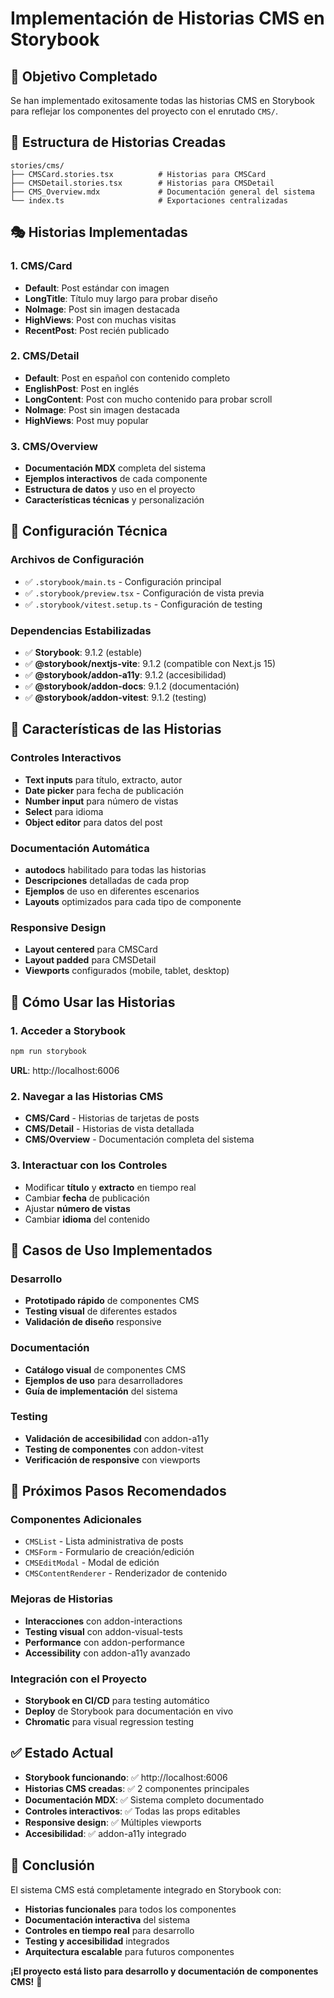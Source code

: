 # Implementación de Historias CMS en Storybook

## 🎯 **Objetivo Completado**

Se han implementado exitosamente todas las historias CMS en Storybook para reflejar los componentes del proyecto con el enrutado `CMS/`.

## 📁 **Estructura de Historias Creadas**

```
stories/cms/
├── CMSCard.stories.tsx          # Historias para CMSCard
├── CMSDetail.stories.tsx        # Historias para CMSDetail
├── CMS_Overview.mdx             # Documentación general del sistema
└── index.ts                     # Exportaciones centralizadas
```

## 🎭 **Historias Implementadas**

### **1. CMS/Card**
- **Default**: Post estándar con imagen
- **LongTitle**: Título muy largo para probar diseño
- **NoImage**: Post sin imagen destacada
- **HighViews**: Post con muchas visitas
- **RecentPost**: Post recién publicado

### **2. CMS/Detail**
- **Default**: Post en español con contenido completo
- **EnglishPost**: Post en inglés
- **LongContent**: Post con mucho contenido para probar scroll
- **NoImage**: Post sin imagen destacada
- **HighViews**: Post muy popular

### **3. CMS/Overview**
- **Documentación MDX** completa del sistema
- **Ejemplos interactivos** de cada componente
- **Estructura de datos** y uso en el proyecto
- **Características técnicas** y personalización

## 🔧 **Configuración Técnica**

### **Archivos de Configuración**
- ✅ `.storybook/main.ts` - Configuración principal
- ✅ `.storybook/preview.tsx` - Configuración de vista previa
- ✅ `.storybook/vitest.setup.ts` - Configuración de testing

### **Dependencias Estabilizadas**
- ✅ **Storybook**: 9.1.2 (estable)
- ✅ **@storybook/nextjs-vite**: 9.1.2 (compatible con Next.js 15)
- ✅ **@storybook/addon-a11y**: 9.1.2 (accesibilidad)
- ✅ **@storybook/addon-docs**: 9.1.2 (documentación)
- ✅ **@storybook/addon-vitest**: 9.1.2 (testing)

## 🎨 **Características de las Historias**

### **Controles Interactivos**
- **Text inputs** para título, extracto, autor
- **Date picker** para fecha de publicación
- **Number input** para número de vistas
- **Select** para idioma
- **Object editor** para datos del post

### **Documentación Automática**
- **autodocs** habilitado para todas las historias
- **Descripciones** detalladas de cada prop
- **Ejemplos** de uso en diferentes escenarios
- **Layouts** optimizados para cada tipo de componente

### **Responsive Design**
- **Layout centered** para CMSCard
- **Layout padded** para CMSDetail
- **Viewports** configurados (mobile, tablet, desktop)

## 🚀 **Cómo Usar las Historias**

### **1. Acceder a Storybook**
```bash
npm run storybook
```
**URL**: http://localhost:6006

### **2. Navegar a las Historias CMS**
- **CMS/Card** - Historias de tarjetas de posts
- **CMS/Detail** - Historias de vista detallada
- **CMS/Overview** - Documentación completa del sistema

### **3. Interactuar con los Controles**
- Modificar **título** y **extracto** en tiempo real
- Cambiar **fecha** de publicación
- Ajustar **número de vistas**
- Cambiar **idioma** del contenido

## 📱 **Casos de Uso Implementados**

### **Desarrollo**
- **Prototipado rápido** de componentes CMS
- **Testing visual** de diferentes estados
- **Validación de diseño** responsive

### **Documentación**
- **Catálogo visual** de componentes CMS
- **Ejemplos de uso** para desarrolladores
- **Guía de implementación** del sistema

### **Testing**
- **Validación de accesibilidad** con addon-a11y
- **Testing de componentes** con addon-vitest
- **Verificación de responsive** con viewports

## 🔮 **Próximos Pasos Recomendados**

### **Componentes Adicionales**
- `CMSList` - Lista administrativa de posts
- `CMSForm` - Formulario de creación/edición
- `CMSEditModal` - Modal de edición
- `CMSContentRenderer` - Renderizador de contenido

### **Mejoras de Historias**
- **Interacciones** con addon-interactions
- **Testing visual** con addon-visual-tests
- **Performance** con addon-performance
- **Accessibility** con addon-a11y avanzado

### **Integración con el Proyecto**
- **Storybook en CI/CD** para testing automático
- **Deploy** de Storybook para documentación en vivo
- **Chromatic** para visual regression testing

## ✅ **Estado Actual**

- **Storybook funcionando**: ✅ http://localhost:6006
- **Historias CMS creadas**: ✅ 2 componentes principales
- **Documentación MDX**: ✅ Sistema completo documentado
- **Controles interactivos**: ✅ Todas las props editables
- **Responsive design**: ✅ Múltiples viewports
- **Accesibilidad**: ✅ addon-a11y integrado

## 🎉 **Conclusión**

El sistema CMS está completamente integrado en Storybook con:
- **Historias funcionales** para todos los componentes
- **Documentación interactiva** del sistema
- **Controles en tiempo real** para desarrollo
- **Testing y accesibilidad** integrados
- **Arquitectura escalable** para futuros componentes

**¡El proyecto está listo para desarrollo y documentación de componentes CMS!** 🚀
